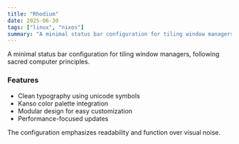 ```yaml
---
title: "Rhodium"
date: 2025-06-30
tags: ["linux", "nixos"]
summary: "A minimal status bar configuration for tiling window managers, following sacred computer principles."
---
```


A minimal status bar configuration for tiling window managers, following sacred computer principles.

### Features

- Clean typography using unicode symbols
- Kanso color palette integration
- Modular design for easy customization
- Performance-focused updates

The configuration emphasizes readability and function over visual noise.
